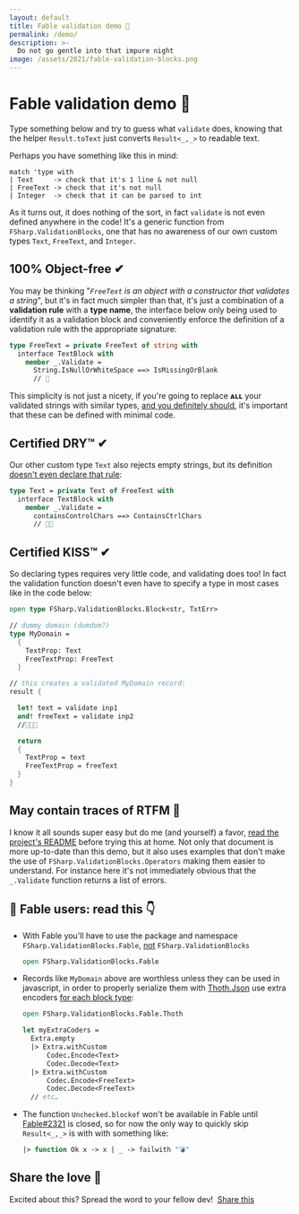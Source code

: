 ```yaml
---
layout: default
title: Fable validation demo 💙
permalink: /demo/
description: >-
  Do not go gentle into that impure night
image: /assets/2021/fable-validation-blocks.png
---
```


# Fable validation demo 💙

Type something below and try to guess what `validate` does, knowing that the helper `Result.toText` just converts `Result<_,_>` to readable text.
<div class="object-container">
    <object type="text/html" data="https://validation-blocks-fable.herokuapp.com/"></object>
</div>

Perhaps you have something like this in mind:

```
match 'type with
| Text     -> check that it's 1 line & not null
| FreeText -> check that it's not null
| Integer  -> check that it can be parsed to int
```

As it turns out, it does nothing of the sort, in fact `validate` is not even defined anywhere in the code! It's a generic function from `FSharp.ValidationBlocks`, one that has no awareness of our own custom types `Text`, `FreeText`, and `Integer`.

## 100% Object-free ✔

You may be thinking "*`FreeText` is an object with a constructor that validates a string*", but it's in fact much simpler than that, it's just a combination of a **validation rule** with a **type name**, the interface below only being used to identify it as a validation block and conveniently enforce the definition of a validation rule with the appropriate signature:

```fsharp
type FreeText = private FreeText of string with
  interface TextBlock with
    member _.Validate =
      String.IsNullOrWhiteSpace ==> IsMissingOrBlank
      // 🤯
```

This simplicity is not just a nicety, if you're going to replace **ᴀʟʟ** your validated strings with similar types, [and you definitely should](https://impure.fun/fun/2020/03/04/these-arent-the-types/), it's important that these can be defined with minimal code.

## Certified DRY™ ✔

Our other custom type `Text` also rejects empty strings, but its definition <u>doesn't even declare that rule</u>:

```fsharp
type Text = private Text of FreeText with
  interface TextBlock with
    member _.Validate =
      containsControlChars ==> ContainsCtrlChars
      // 🤯🤯
```

## Certified KISS™ ✔

So declaring types requires very little code, and validating does too! In fact the validation function doesn't even have to specify a type in most cases like in the code below:

```fsharp
open type FSharp.ValidationBlocks.Block<str, TxtErr>

// dummy domain (dumdom?)
type MyDomain =
  {
    TextProp: Text
    FreeTextProp: FreeText
  }

// this creates a validated MyDomain record:
result {

  let! text = validate inp1
  and! freeText = validate inp2
  //🤯🤯🤯

  return
  {
    TextProp = text
    FreeTextProp = freeText
  }
}
```

## May contain traces of RTFM 📖

I know it all sounds super easy but do me (and yourself) a favor, [read the project's README](https://github.com/lfr/FSharp.ValidationBlocks) before trying this at home. Not only that document is more up-to-date than this demo, but it also uses examples that don't make the use of `FSharp.ValidationBlocks.Operators` making them easier to understand. For instance here it's not immediately obvious that the `_.Validate` function returns a list of errors.

## 🚨 Fable users: read this 👇

* With Fable you'll have to use the package and namespace `FSharp.ValidationBlocks.Fable`, <u>not</u> `FSharp.ValidationBlocks`
  ```fsharp
  open FSharp.ValidationBlocks.Fable
  ```
* Records like `MyDomain` above are worthless unless they can be used in javascript, in order to properly serialize them with [Thoth.Json](https://thoth-org.github.io/Thoth.Json/) use extra encoders <u>for each block type</u>:
  ```fsharp
  open FSharp.ValidationBlocks.Fable.Thoth

  let myExtraCoders =
    Extra.empty
    |> Extra.withCustom
        Codec.Encode<Text>
        Codec.Decode<Text>
    |> Extra.withCustom
        Codec.Encode<FreeText>
        Codec.Decode<FreeText>
    // etc…
  ```

* The function `Unchecked.blockof` won't be available in Fable until [Fable#2321](https://github.com/fable-compiler/Fable/issues/2321) is closed, so for now the only way to quickly skip `Result<_,_>` is with with something like:
  ```fsharp
  |> function Ok x -> x | _ -> failwith "💣"
  ```

## Share the love 💙

Excited about this? Spread the word to your fellow dev!&nbsp;
<a class="twitter-share-button"
  href="https://twitter.com/intent/tweet"
  data-url="https://impure.fun/FSharp.ValidationBlocks/demo/"
  data-related="luislikeIewis"
  data-size="large">
  Share this
</a>